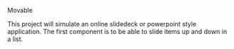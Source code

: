 Movable

This project will simulate an online slidedeck or powerpoint style application. The first component is to be able to slide items up and down in a list.
